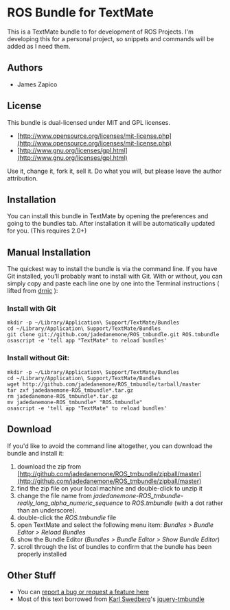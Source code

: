# ROS Bundle for TextMate

This is a TextMate bundle to for development of ROS Projects. I'm developing this for a personal project, so snippets and commands will be added as I need them.

## Authors

* James Zapico

## License

This bundle is dual-licensed under MIT and GPL licenses.

* [http://www.opensource.org/licenses/mit-license.php](http://www.opensource.org/licenses/mit-license.php)
* [http://www.gnu.org/licenses/gpl.html](http://www.gnu.org/licenses/gpl.html)

Use it, change it, fork it, sell it. Do what you will, but please leave the author attribution.

## Installation

You can install this bundle in TextMate by opening the preferences and going to the bundles tab. After installation it will be automatically updated for you. (This requires 2.0+)

## Manual Installation

The quickest way to install the bundle is via the command line. If you have Git installed, you'll probably want to install with Git. With or without, you can simply copy and paste each line one by one into the Terminal instructions ( lifted from [drnic](http://github.com/drnic/ruby-on-rails-tmbundle) ):

### Install with Git

    mkdir -p ~/Library/Application\ Support/TextMate/Bundles
    cd ~/Library/Application\ Support/TextMate/Bundles
    git clone git://github.com/jadedanemone/ROS_tmbundle.git ROS.tmbundle
    osascript -e 'tell app "TextMate" to reload bundles'

### Install without Git:

    mkdir -p ~/Library/Application\ Support/TextMate/Bundles
    cd ~/Library/Application\ Support/TextMate/Bundles
    wget http://github.com/jadedanemone/ROS_tmbundle/tarball/master
    tar zxf jadedanemone-ROS_tmbundle*.tar.gz
    rm jadedanemone-ROS_tmbundle*.tar.gz
    mv jadedanemone-ROS_tmbundle* "ROS.tmbundle"
    osascript -e 'tell app "TextMate" to reload bundles'

## Download

If you'd like to avoid the command line altogether, you can download the bundle and install it:

1. download the zip from [http://github.com/jadedanemone/ROS_tmbundle/zipball/master](http://github.com/jadedanemone/ROS_tmbundle/zipball/master)
2. find the zip file on your local machine and double-click to unzip it
3. change the file name from *jadedanemone-ROS_tmbundle-really_long_alpha_numeric_sequence* to *ROS.tmbundle* (with a dot rather than an underscore).
4. double-click the *ROS.tmbundle* file
5. open TextMate and select the following menu item: *Bundles > Bundle Editor > Reload Bundles*
6. show the Bundle Editor (*Bundles > Bundle Editor > Show Bundle Editor*)
7. scroll through the list of bundles to confirm that the bundle has been properly installed

## Other Stuff

* You can [report a bug or request a feature here](http://github.com/jadedanemone/ROS_tmbundle/issues)
* Most of this text borrowed from [Karl Swedberg](https://github.com/kswedberg)'s [jquery-tmbundle](https://github.com/kswedberg/jquery-tmbundle)
